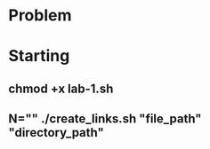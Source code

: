 # Problem
## 

# Starting
## chmod +x lab-1.sh
## N="" ./create_links.sh "file_path" "directory_path"
